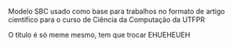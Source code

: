Modelo SBC usado como base para trabalhos no formato de artigo científico para o curso de Ciência da Computação da UTFPR

O título é só meme mesmo, tem que trocar EHUEHEUEH
